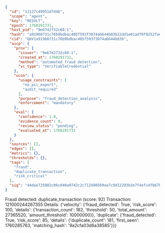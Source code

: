 ```json
{
  "id": "11127c49951d7d4b",
  "scope": "agent",
  "key": "RESULT",
  "epoch": 1760291731,
  "host_pid": "9e6742732c60:1",
  "hash": "a91960731c76b9bdbac405f593f3074a6644b83b22dd1e01adf0f8252faee64f",
  "cid": "QmV1a91960731c76b9bdbac405f593f3074a6644b83b",
  "aicp": {
    "prov": {
      "issuer": "9e6742732c60:1",
      "created_at": 1760291731,
      "method": "automated_fraud_detection",
      "vc_type": "VerifiableCredential"
    },
    "ucon": {
      "usage_constraints": [
        "no_pii_export",
        "audit_required"
      ],
      "purpose": "fraud_detection_analysis",
      "enforcement": "mandatory"
    },
    "eval": {
      "confidence": 1.0,
      "evidence_count": 0,
      "review_status": "pending",
      "evaluated_at": 1760291731
    }
  },
  "sources": [],
  "edges": [],
  "metrics": {},
  "thresholds": {},
  "tags": [
    "fraud",
    "duplicate_transaction",
    "risk_critical"
  ],
  "sig": "44dae725882c06c040a9742c2c712498569aa7c9d12293b3e7f4efc4fb67bebd"
}
```

Fraud detected: duplicate_transaction (score: 92)
Transaction: 121000244267355
Details: {'velocity': {'fraud_detected': True, 'risk_score': 100, 'details': {'transaction_count': 182, 'threshold': 50, 'total_amount': 27365520, 'amount_threshold': 10000000}}, 'duplicate': {'fraud_detected': True, 'risk_score': 85, 'details': {'duplicate_count': 181, 'first_seen': 1760285763, 'matching_hash': '9a2cfa03d6a38585'}}}